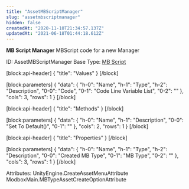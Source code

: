 ```yaml
---
title: "AssetMBScriptManager"
slug: "assetmbscriptmanager"
hidden: false
createdAt: "2020-11-10T21:34:57.137Z"
updatedAt: "2021-06-18T01:44:18.612Z"
---
```

**MB Script Manager**
MBScript code for a new Manager

ID: AssetMBScriptManager
Base Type: [MB Script](doc:assetmbscriptbase)

[block:api-header]
{
  "title": "Values"
}
[/block]

[block:parameters]
{
  "data": {
    "h-0": "Name",
    "h-1": "Type",
    "h-2": "Description",
    "0-0": "Code",
    "0-1": "Code Line Variable List",
    "0-2": ""
  },
  "cols": 3,
  "rows": 1
}
[/block]

[block:api-header]
{
  "title": "Methods"
}
[/block]

[block:parameters]
{
  "data": {
    "h-0": "Name",
    "h-1": "Description",
    "0-0": "Set To Default()",
    "0-1": ""
  },
  "cols": 2,
  "rows": 1
}
[/block]

[block:api-header]
{
  "title": "Properties"
}
[/block]

[block:parameters]
{
  "data": {
    "h-0": "Name",
    "h-1": "Type",
    "h-2": "Description",
    "0-0": "Created MB Type",
    "0-1": "MB Type",
    "0-2": ""
  },
  "cols": 3,
  "rows": 1
}
[/block]


Attributes:
UnityEngine.CreateAssetMenuAttribute
ModboxMain.MBTypeAssetCreateOptionAttribute